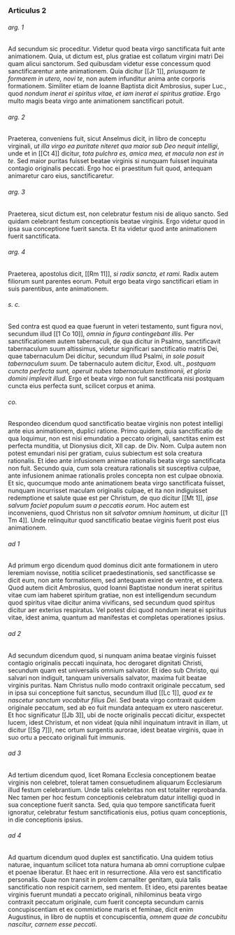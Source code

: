 ### Articulus 2

###### arg. 1
Ad secundum sic proceditur. Videtur quod beata virgo sanctificata fuit ante animationem. Quia, ut dictum est, plus gratiae est collatum virgini matri Dei quam alicui sanctorum. Sed quibusdam videtur esse concessum quod sanctificarentur ante animationem. Quia dicitur [[Jr 1]], *priusquam te formarem in utero, novi te*, non autem infunditur anima ante corporis formationem. Similiter etiam de Ioanne Baptista dicit Ambrosius, super Luc., quod *nondum inerat ei spiritus vitae, et iam inerat ei spiritus gratiae*. Ergo multo magis beata virgo ante animationem sanctificari potuit.

###### arg. 2
Praeterea, conveniens fuit, sicut Anselmus dicit, in libro de conceptu virginali, *ut illa virgo ea puritate niteret qua maior sub Deo nequit intelligi*, unde et in [[Ct 4]] dicitur, *tota pulchra es, amica mea, et macula non est in te*. Sed maior puritas fuisset beatae virginis si nunquam fuisset inquinata contagio originalis peccati. Ergo hoc ei praestitum fuit quod, antequam animaretur caro eius, sanctificaretur.

###### arg. 3
Praeterea, sicut dictum est, non celebratur festum nisi de aliquo sancto. Sed quidam celebrant festum conceptionis beatae virginis. Ergo videtur quod in ipsa sua conceptione fuerit sancta. Et ita videtur quod ante animationem fuerit sanctificata.

###### arg. 4
Praeterea, apostolus dicit, [[Rm 11]], *si radix sancta, et rami*. Radix autem filiorum sunt parentes eorum. Potuit ergo beata virgo sanctificari etiam in suis parentibus, ante animationem.

###### s. c.
Sed contra est quod ea quae fuerunt in veteri testamento, sunt figura novi, secundum illud [[1 Co 10]], *omnia in figura contingebant illis*. Per sanctificationem autem tabernaculi, de qua dicitur in Psalmo, sanctificavit tabernaculum suum altissimus, videtur significari sanctificatio matris Dei, quae tabernaculum Dei dicitur, secundum illud Psalmi, *in sole posuit tabernaculum suum*. De tabernaculo autem dicitur, Exod. ult., *postquam cuncta perfecta sunt, operuit nubes tabernaculum testimonii, et gloria domini implevit illud*. Ergo et beata virgo non fuit sanctificata nisi postquam cuncta eius perfecta sunt, scilicet corpus et anima.

###### co.
Respondeo dicendum quod sanctificatio beatae virginis non potest intelligi ante eius animationem, duplici ratione. Primo quidem, quia sanctificatio de qua loquimur, non est nisi emundatio a peccato originali, sanctitas enim est perfecta munditia, ut Dionysius dicit, XII cap. de Div. Nom. Culpa autem non potest emundari nisi per gratiam, cuius subiectum est sola creatura rationalis. Et ideo ante infusionem animae rationalis beata virgo sanctificata non fuit. Secundo quia, cum sola creatura rationalis sit susceptiva culpae, ante infusionem animae rationalis proles concepta non est culpae obnoxia. Et sic, quocumque modo ante animationem beata virgo sanctificata fuisset, nunquam incurrisset maculam originalis culpae, et ita non indiguisset redemptione et salute quae est per Christum, de quo dicitur [[Mt 1]], *ipse salvum faciet populum suum a peccatis eorum*. Hoc autem est inconveniens, quod Christus non sit *salvator omnium hominum*, ut dicitur [[1 Tm 4]]. Unde relinquitur quod sanctificatio beatae virginis fuerit post eius animationem.

###### ad 1
Ad primum ergo dicendum quod dominus dicit ante formationem in utero Ieremiam novisse, notitia scilicet praedestinationis, sed sanctificasse se dicit eum, non ante formationem, sed antequam exiret de ventre, et cetera. Quod autem dicit Ambrosius, quod Ioanni Baptistae nondum inerat spiritus vitae cum iam haberet spiritum gratiae, non est intelligendum secundum quod spiritus vitae dicitur anima vivificans, sed secundum quod spiritus dicitur aer exterius respiratus. Vel potest dici quod nondum inerat ei spiritus vitae, idest anima, quantum ad manifestas et completas operationes ipsius.

###### ad 2
Ad secundum dicendum quod, si nunquam anima beatae virginis fuisset contagio originalis peccati inquinata, hoc derogaret dignitati Christi, secundum quam est universalis omnium salvator. Et ideo sub Christo, qui salvari non indiguit, tanquam universalis salvator, maxima fuit beatae virginis puritas. Nam Christus nullo modo contraxit originale peccatum, sed in ipsa sui conceptione fuit sanctus, secundum illud [[Lc 1]], *quod ex te nascetur sanctum vocabitur filius Dei*. Sed beata virgo contraxit quidem originale peccatum, sed ab eo fuit mundata antequam ex utero nasceretur. Et hoc significatur [[Jb 3]], ubi de nocte originalis peccati dicitur, exspectet lucem, idest Christum, et non videat (quia nihil inquinatum intravit in illam, ut dicitur [[Sg 7]]), nec ortum surgentis aurorae, idest beatae virginis, quae in suo ortu a peccato originali fuit immunis.

###### ad 3
Ad tertium dicendum quod, licet Romana Ecclesia conceptionem beatae virginis non celebret, tolerat tamen consuetudinem aliquarum Ecclesiarum illud festum celebrantium. Unde talis celebritas non est totaliter reprobanda. Nec tamen per hoc festum conceptionis celebratum datur intelligi quod in sua conceptione fuerit sancta. Sed, quia quo tempore sanctificata fuerit ignoratur, celebratur festum sanctificationis eius, potius quam conceptionis, in die conceptionis ipsius.

###### ad 4
Ad quartum dicendum quod duplex est sanctificatio. Una quidem totius naturae, inquantum scilicet tota natura humana ab omni corruptione culpae et poenae liberatur. Et haec erit in resurrectione. Alia vero est sanctificatio personalis. Quae non transit in prolem carnaliter genitam, quia talis sanctificatio non respicit carnem, sed mentem. Et ideo, etsi parentes beatae virginis fuerunt mundati a peccato originali, nihilominus beata virgo contraxit peccatum originale, cum fuerit concepta secundum carnis concupiscentiam et ex commixtione maris et feminae, dicit enim Augustinus, in libro de nuptiis et concupiscentia, *omnem quae de concubitu nascitur, carnem esse peccati*.

